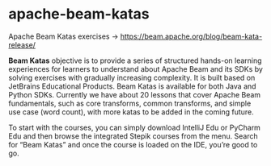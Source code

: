 # apache-beam-katas
Apache Beam Katas exercises -> https://beam.apache.org/blog/beam-kata-release/

**Beam Katas** objective is to provide a series of structured hands-on learning experiences for learners to understand about Apache Beam and its SDKs by solving exercises with gradually increasing complexity. It is built based on JetBrains Educational Products. Beam Katas is available for both Java and Python SDKs. Currently we have about 20 lessons that cover Apache Beam fundamentals, such as core transforms, common transforms, and simple use case (word count), with more katas to be added in the coming future.

To start with the courses, you can simply download IntelliJ Edu or PyCharm Edu and then browse the integrated Stepik courses from the menu. Search for “Beam Katas” and once the course is loaded on the IDE, you’re good to go.

